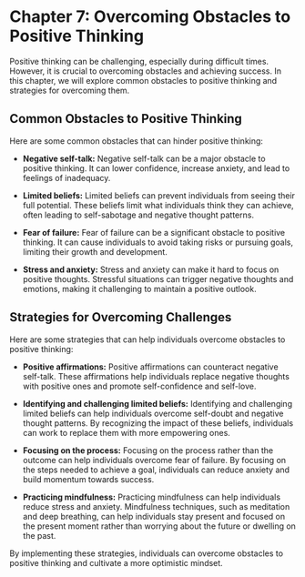 Chapter 7: Overcoming Obstacles to Positive Thinking
====================================================

Positive thinking can be challenging, especially during difficult times. However, it is crucial to overcoming obstacles and achieving success. In this chapter, we will explore common obstacles to positive thinking and strategies for overcoming them.

Common Obstacles to Positive Thinking
-------------------------------------

Here are some common obstacles that can hinder positive thinking:

* **Negative self-talk:** Negative self-talk can be a major obstacle to positive thinking. It can lower confidence, increase anxiety, and lead to feelings of inadequacy.

* **Limited beliefs:** Limited beliefs can prevent individuals from seeing their full potential. These beliefs limit what individuals think they can achieve, often leading to self-sabotage and negative thought patterns.

* **Fear of failure:** Fear of failure can be a significant obstacle to positive thinking. It can cause individuals to avoid taking risks or pursuing goals, limiting their growth and development.

* **Stress and anxiety:** Stress and anxiety can make it hard to focus on positive thoughts. Stressful situations can trigger negative thoughts and emotions, making it challenging to maintain a positive outlook.

Strategies for Overcoming Challenges
------------------------------------

Here are some strategies that can help individuals overcome obstacles to positive thinking:

* **Positive affirmations:** Positive affirmations can counteract negative self-talk. These affirmations help individuals replace negative thoughts with positive ones and promote self-confidence and self-love.

* **Identifying and challenging limited beliefs:** Identifying and challenging limited beliefs can help individuals overcome self-doubt and negative thought patterns. By recognizing the impact of these beliefs, individuals can work to replace them with more empowering ones.

* **Focusing on the process:** Focusing on the process rather than the outcome can help individuals overcome fear of failure. By focusing on the steps needed to achieve a goal, individuals can reduce anxiety and build momentum towards success.

* **Practicing mindfulness:** Practicing mindfulness can help individuals reduce stress and anxiety. Mindfulness techniques, such as meditation and deep breathing, can help individuals stay present and focused on the present moment rather than worrying about the future or dwelling on the past.

By implementing these strategies, individuals can overcome obstacles to positive thinking and cultivate a more optimistic mindset.
